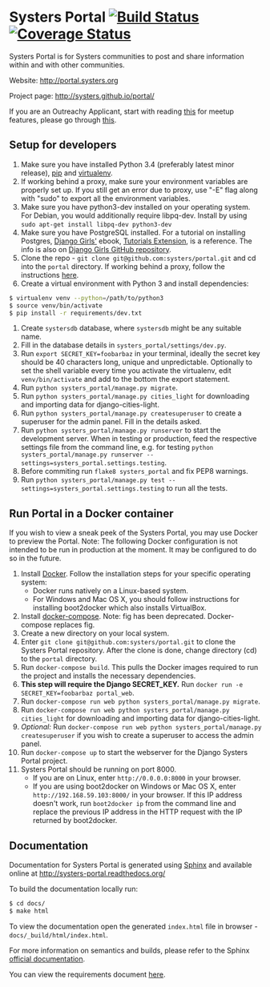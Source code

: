 Systers Portal [![Build Status](https://travis-ci.org/systers/portal.svg?branch=master)](https://travis-ci.org/systers/portal) [![Coverage Status](https://coveralls.io/repos/systers/portal/badge.png?branch=master)](https://coveralls.io/r/systers/portal?branch=master)
==============

Systers Portal is for Systers communities to post and share information within
and with other communities.

Website: http://portal.systers.org

Project page: http://systers.github.io/portal/


If you are an Outreachy Applicant, start with reading [this](https://github.com/systers/ossprojects/wiki/Systers-Portal) for meetup features, please go through [this](https://github.com/systers/ossprojects/wiki/Meetup-Features).

Setup for developers
--------------------

1. Make sure you have installed Python 3.4 (preferably latest minor release),
   [pip](https://pip.pypa.io/en/latest/) and [virtualenv](http://www.virtualenv.org/en/latest/).
1. If working behind a proxy, make sure your environment variables are properly set up. If 
   you still get an error due to proxy, use "-E" flag along with "sudo" to export all the 
   environment variables.
1. Make sure you have python3-dev installed on your operating system. For Debian, you would additionally require libpq-dev.
   Install by using `sudo apt-get install libpq-dev python3-dev`
1. Make sure you have PostgreSQL installed. For a tutorial on installing
   Postgres, [Django Girls'](http://djangogirls.org) ebook,
   [Tutorials Extension](http://djangogirls.org/resources/), is a reference.
   The info is also on [Django Girls GitHub repository](https://github.com/DjangoGirls/tutorial-extensions/blob/master/optional_postgresql_installation/README.md).
1. Clone the repo - `git clone git@github.com:systers/portal.git` and cd into
  the `portal` directory. If working behind a proxy, follow the instructions [here](https://cms-sw.github.io/tutorial-proxy.html).
1. Create a virtual environment with Python 3 and install dependencies:

 ```bash
 $ virtualenv venv --python=/path/to/python3
 $ source venv/bin/activate
 $ pip install -r requirements/dev.txt
 ```
1. Create `systersdb` database, where `systersdb` might be any suitable name.
1. Fill in the database details in `systers_portal/settings/dev.py`.
1. Run `export SECRET_KEY=foobarbaz` in your terminal, ideally the secret key
  should be 40 characters long, unique and unpredictable. Optionally to set the
  shell variable every time you activate the virtualenv, edit `venv/bin/activate`
  and add to the bottom the export statement.
1. Run `python systers_portal/manage.py migrate`.
1. Run `python systers_portal/manage.py cities_light` for downloading and importing data for django-cities-light.
1. Run `python systers_portal/manage.py createsuperuser` to create a superuser for the admin panel.
  Fill in the details asked.
1. Run `python systers_portal/manage.py runserver` to start the development server. When in testing
  or production, feed the respective settings file from the command line, e.g. for
  testing `python systers_portal/manage.py runserver --settings=systers_portal.settings.testing`.
1. Before commiting run `flake8 systers_portal` and fix PEP8 warnings.
1. Run `python systers_portal/manage.py test --settings=systers_portal.settings.testing`
  to run all the tests.



Run Portal in a Docker container
--------------------------------

If you wish to view a sneak peek of the Systers Portal, you may use Docker to
preview the Portal.
Note: The following Docker configuration is not intended to be run in
production at the moment. It may be configured to do so in the future.

1. Install [Docker](https://docs.docker.com/installation/).
   Follow the installation steps for your specific operating system:
     * Docker runs natively on a Linux-based system.
     * For Windows and Mac OS X, you should follow instructions for installing
       boot2docker which also installs VirtualBox.
1. Install [docker-compose](http://docs.docker.com/compose/install/).
   Note: fig has been deprecated. Docker-compose replaces fig.
1. Create a new directory on your local system.
1. Enter `git clone git@github.com:systers/portal.git` to clone the Systers
   Portal repository. After the clone is done, change directory (cd) to the
   `portal` directory.
1. Run `docker-compose build`. This pulls the Docker images required to run the
   project and installs the necessary dependencies.
1. **This step will require the Django SECRET_KEY.**
   Run `docker run -e SECRET_KEY=foobarbaz portal_web`.
1. Run `docker-compose run web python systers_portal/manage.py migrate`.
1. Run `docker-compose run web python systers_portal/manage.py cities_light` for downloading and importing data for django-cities-light.
1. *Optional:*
   Run `docker-compose run web python systers_portal/manage.py createsuperuser`
   if you wish to create a superuser to access the admin panel.
1. Run `docker-compose up` to start the webserver for the Django Systers Portal
   project.
1. Systers Portal should be running on port 8000.
     * If you are on Linux, enter `http://0.0.0.0:8000` in your browser.
     * If you are using boot2docker on Windows or Mac OS X, enter
       `http://192.168.59.103:8000/` in your browser. If this IP address
       doesn't work, run `boot2docker ip` from the command line and replace
       the previous IP address in the HTTP request with the IP returned by
       boot2docker.


Documentation
-------------

Documentation for Systers Portal is generated using [Sphinx](http://sphinx-doc.org/)
and available online at http://systers-portal.readthedocs.org/

To build the documentation locally run:
```bash
$ cd docs/
$ make html
```

To view the documentation open the generated `index.html` file in browser -
`docs/_build/html/index.html`.

For more information on semantics and builds, please refer to the Sphinx
[official documentation](http://sphinx-doc.org/contents.html).

You can view the requirements document [here](docs/requirements/Systers_GSoC14_Portal_Requirements.pdf).
